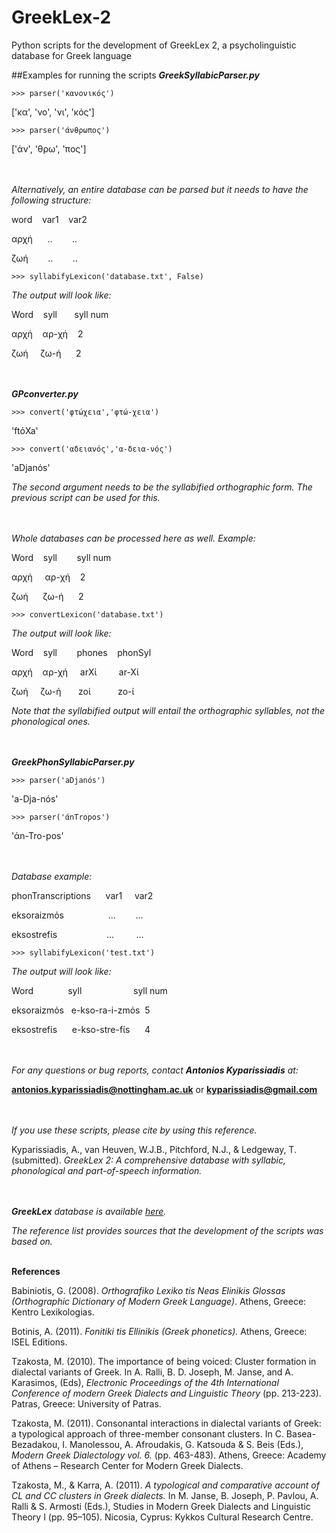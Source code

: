 # GreekLex-2
Python scripts for the development of GreekLex 2, a psycholinguistic database for Greek language

##Examples for running the scripts
***GreekSyllabicParser.py***


    >>> parser('κανονικός')

['κα', 'νο', 'νι', 'κός']

    >>> parser('άνθρωπος')

['άν', 'θρω', 'πος']

<br><br>
*Alternatively, an entire database can be parsed but it needs to have the following structure:*

word&nbsp;&nbsp;&nbsp;&nbsp;var1&nbsp;&nbsp;&nbsp;&nbsp;var2

αρχή&nbsp;&nbsp;&nbsp;&nbsp;&nbsp;&nbsp;..&nbsp;&nbsp;&nbsp;&nbsp;&nbsp;&nbsp;&nbsp;&nbsp;..

ζωή&nbsp;&nbsp;&nbsp;&nbsp;&nbsp;&nbsp;&nbsp;
..&nbsp;&nbsp;&nbsp;&nbsp;&nbsp;&nbsp;&nbsp;&nbsp;..



    >>> syllabifyLexicon('database.txt', False)


*The output will look like:*


Word&nbsp;&nbsp;&nbsp;&nbsp;syll&nbsp;&nbsp;&nbsp;&nbsp;&nbsp;&nbsp;&nbsp;syll num

αρχή&nbsp;&nbsp;&nbsp;&nbsp;αρ-χή&nbsp;&nbsp;&nbsp;&nbsp;2

ζωή&nbsp;&nbsp;&nbsp;&nbsp;&nbsp;ζω-ή&nbsp;&nbsp;&nbsp;&nbsp;&nbsp;&nbsp;2


<br><br>
***GPconverter.py***

    >>> convert('φτώχεια','φτώ-χεια')

'ftόXa'

    >>> convert('αδειανός','α-δεια-νός')

'aDjanόs'


*The second argument needs to be the syllabified orthographic form. The previous script can be used for this.*

<br><br>
*Whole databases can be processed here as well. Example:*


Word&nbsp;&nbsp;&nbsp;&nbsp;syll&nbsp;&nbsp;&nbsp;&nbsp;&nbsp;&nbsp;&nbsp;&nbsp;syll num

αρχή&nbsp;&nbsp;&nbsp;&nbsp;&nbsp;αρ-χή&nbsp;&nbsp;&nbsp;&nbsp;2

ζωή&nbsp;&nbsp;&nbsp;&nbsp;&nbsp;&nbsp;ζω-ή&nbsp;&nbsp;&nbsp;&nbsp;&nbsp;&nbsp;2


    >>> convertLexicon('database.txt')

*The output will look like:*

Word&nbsp;&nbsp;&nbsp;&nbsp;syll&nbsp;&nbsp;&nbsp;&nbsp;&nbsp;&nbsp;&nbsp;&nbsp;phones&nbsp;&nbsp;&nbsp;&nbsp;phonSyl

αρχή&nbsp;&nbsp;&nbsp;&nbsp;αρ-χή&nbsp;&nbsp;&nbsp;&nbsp;&nbsp;arXί&nbsp;&nbsp;&nbsp;&nbsp;&nbsp;&nbsp;&nbsp;&nbsp;&nbsp;ar-Xί	

ζωή&nbsp;&nbsp;&nbsp;&nbsp;&nbsp;ζω-ή&nbsp;&nbsp;&nbsp;&nbsp;&nbsp;&nbsp;&nbsp;zoί&nbsp;&nbsp;&nbsp;&nbsp;&nbsp;&nbsp;&nbsp;&nbsp;&nbsp;&nbsp;&nbsp;zo-ί	

*Note that the syllabified output will entail the orthographic syllables, not the phonological ones.*

<br><br>
***GreekPhonSyllabicParser.py***

    >>> parser('aDjanόs')

'a-Dja-nόs'

    >>> parser('άnTropos')

'άn-Tro-pos'


<br><br>
*Database example:*

phonTranscriptions&nbsp;&nbsp;&nbsp;&nbsp;&nbsp;&nbsp;var1&nbsp;&nbsp;&nbsp;&nbsp;&nbsp;var2

eksoraizmόs&nbsp;&nbsp;&nbsp;&nbsp;&nbsp;&nbsp;&nbsp;&nbsp;&nbsp;&nbsp;&nbsp;&nbsp;&nbsp;&nbsp;&nbsp;&nbsp;&nbsp;&nbsp;...&nbsp;&nbsp;&nbsp;&nbsp;&nbsp;&nbsp;&nbsp;&nbsp;...	

eksostrefίs&nbsp;&nbsp;&nbsp;&nbsp;&nbsp;&nbsp;&nbsp;&nbsp;&nbsp;&nbsp;&nbsp;&nbsp;&nbsp;&nbsp;&nbsp;&nbsp;&nbsp;&nbsp;&nbsp;&nbsp;...&nbsp;&nbsp;&nbsp;&nbsp;&nbsp;&nbsp;&nbsp;&nbsp;&nbsp;...


    >>> syllabifyLexicon('test.txt')

*The output will look like:*

Word&nbsp;&nbsp;&nbsp;&nbsp;&nbsp;&nbsp;&nbsp;&nbsp;&nbsp;&nbsp;&nbsp;&nbsp;&nbsp;&nbsp;syll&nbsp;&nbsp;&nbsp;&nbsp;&nbsp;&nbsp;&nbsp;&nbsp;&nbsp;&nbsp;&nbsp;&nbsp;&nbsp;&nbsp;&nbsp;&nbsp;&nbsp;&nbsp;&nbsp;&nbsp;&nbsp;syll num

eksoraizmόs&nbsp;&nbsp;&nbsp;e-kso-ra-i-zmόs&nbsp;&nbsp;5

eksostrefίs&nbsp;&nbsp;&nbsp;&nbsp;&nbsp;&nbsp;e-kso-stre-fίs&nbsp;&nbsp;&nbsp;&nbsp;&nbsp;&nbsp;4

<br><br>
*For any questions or bug reports, contact* ***Antonios Kyparissiadis*** *at:*

**antonios.kyparissiadis@nottingham.ac.uk** or **kyparissiadis@gmail.com**

<br><br>
*If you use these scripts, please cite by using this reference.*

Kyparissiadis, A., van Heuven, W.J.B., Pitchford, N.J., & Ledgeway, T. (submitted). *GreekLex 2: A comprehensive database with syllabic, phonological and part-of-speech information.*

<br><br>
***GreekLex*** *database is available [here](http://www.psychology.nottingham.ac.uk/GreekLex/).*

*The reference list provides sources that the development of the scripts was based on.*
<br><br>

**References**

Babiniotis, G. (2008). *Orthografiko Lexiko tis Neas Elinikis Glossas (Orthographic Dictionary of Modern Greek Language)*. Athens, Greece: Kentro Lexikologias.

Botinis, A. (2011). *Fonitiki tis Ellinikis (Greek phonetics).* Athens, Greece: ISEL Editions.

Tzakosta,  M. (2010). The importance of being voiced: Cluster formation in dialectal variants of Greek. In A. Ralli, B. D. Joseph,  M. Janse, and A. Karasimos, (Eds), *Electronic Proceedings of the 4th International Conference of modern Greek Dialects and Linguistic Theory* (pp. 213-223). Patras, Greece: University of Patras.

Tzakosta, M. (2011). Consonantal interactions in dialectal variants of Greek: a typological approach of three-member consonant clusters. In C. Basea-Bezadakou, I. Manolessou, A. Afroudakis, G. Katsouda & S. Beis (Eds.), *Modern Greek Dialectology vol. 6.* (pp. 463-483). Athens, Greece: Academy of Athens – Research Center for Modern Greek Dialects. 

Tzakosta, M., & Karra, A. (2011). *A typological and comparative account of CL and CC clusters in Greek dialects.* In Μ. Janse, B. Joseph, P. Pavlou, A. Ralli & S. Armosti (Eds.), Studies in Modern Greek Dialects and Linguistic Theory I (pp. 95–105). Nicosia, Cyprus: Kykkos Cultural Research Centre.

